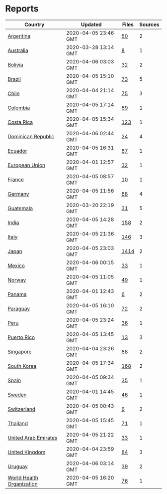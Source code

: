 # Reports

| Country | Updated | Files | Sources |
| --- | --- | --- | --- |
| [Argentina](ar/README.md) | 2020-04-05 23:46 GMT | [50](ar/README.md) | 2 |
| [Australia](au/README.md) | 2020-03-28 13:14 GMT | [8](au/README.md) | 1 |
| [Bolivia](bo/README.md) | 2020-04-06 03:03 GMT | [32](bo/README.md) | 2 |
| [Brazil](br/README.md) | 2020-04-05 15:10 GMT | [73](br/README.md) | 5 |
| [Chile](cl/README.md) | 2020-04-04 21:14 GMT | [75](cl/README.md) | 3 |
| [Colombia](co/README.md) | 2020-04-05 17:14 GMT | [89](co/README.md) | 1 |
| [Costa Rica](cr/README.md) | 2020-04-05 15:34 GMT | [123](cr/README.md) | 1 |
| [Dominican Republic](do/README.md) | 2020-04-06 02:44 GMT | [24](do/README.md) | 4 |
| [Ecuador](ec/README.md) | 2020-04-05 16:31 GMT | [87](ec/README.md) | 1 |
| [European Union](eu/README.md) | 2020-04-01 12:57 GMT | [32](eu/README.md) | 1 |
| [France](fr/README.md) | 2020-04-05 08:57 GMT | [10](fr/README.md) | 1 |
| [Germany](de/README.md) | 2020-04-05 11:56 GMT | [88](de/README.md) | 4 |
| [Guatemala](gt/README.md) | 2020-03-20 22:19 GMT | [31](gt/README.md) | 5 |
| [India](in/README.md) | 2020-04-05 14:28 GMT | [158](in/README.md) | 2 |
| [Italy](it/README.md) | 2020-04-05 21:36 GMT | [146](it/README.md) | 3 |
| [Japan](jp/README.md) | 2020-04-05 23:03 GMT | [1414](jp/README.md) | 2 |
| [Mexico](mx/README.md) | 2020-04-06 00:15 GMT | [33](mx/README.md) | 1 |
| [Norway](no/README.md) | 2020-04-05 11:05 GMT | [49](no/README.md) | 1 |
| [Panama](pa/README.md) | 2020-04-01 12:43 GMT | [6](pa/README.md) | 2 |
| [Paraguay](py/README.md) | 2020-04-05 16:10 GMT | [72](py/README.md) | 2 |
| [Peru](pe/README.md) | 2020-04-05 23:24 GMT | [36](pe/README.md) | 1 |
| [Puerto Rico](pr/README.md) | 2020-04-05 13:45 GMT | [13](pr/README.md) | 3 |
| [Singapore](sg/README.md) | 2020-04-04 23:26 GMT | [88](sg/README.md) | 2 |
| [South Korea](kr/README.md) | 2020-04-05 17:34 GMT | [168](kr/README.md) | 2 |
| [Spain](es/README.md) | 2020-04-05 09:34 GMT | [35](es/README.md) | 1 |
| [Sweden](se/README.md) | 2020-04-01 14:45 GMT | [46](se/README.md) | 1 |
| [Switzerland](ch/README.md) | 2020-04-05 00:43 GMT | [6](ch/README.md) | 2 |
| [Thailand](th/README.md) | 2020-04-05 15:45 GMT | [71](th/README.md) | 1 |
| [United Arab Emirates](ae/README.md) | 2020-04-05 21:22 GMT | [33](ae/README.md) | 1 |
| [United Kingdom](uk/README.md) | 2020-04-04 23:59 GMT | [84](uk/README.md) | 3 |
| [Uruguay](uy/README.md) | 2020-04-06 03:14 GMT | [39](uy/README.md) | 2 |
| [World Health Organization](who/README.md) | 2020-04-05 16:20 GMT | [76](who/README.md) | 1 |
